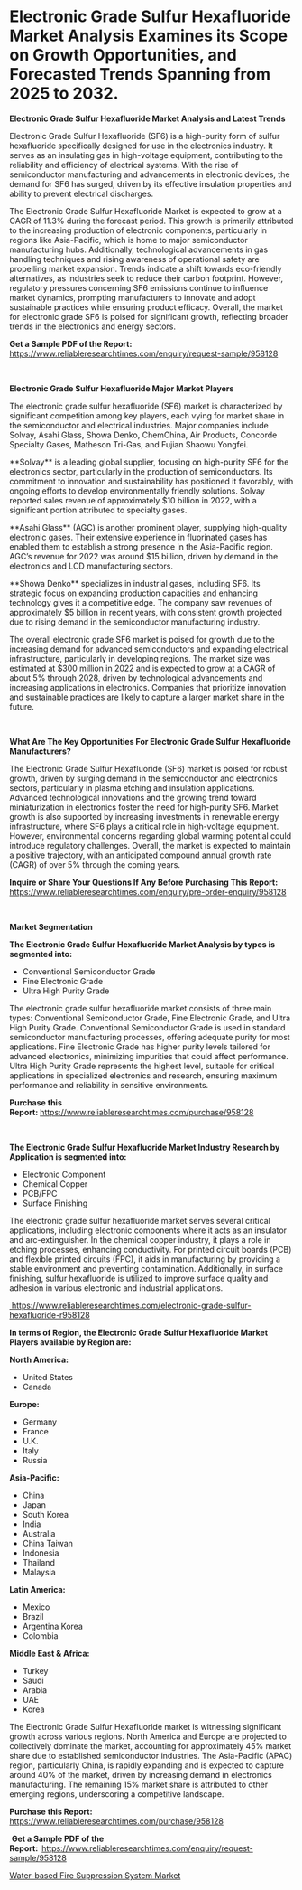 <p><h1>Electronic Grade Sulfur Hexafluoride Market Analysis Examines its Scope on Growth Opportunities, and Forecasted Trends Spanning from 2025 to 2032.</h1></p><p><strong>Electronic Grade Sulfur Hexafluoride Market Analysis and Latest Trends</strong></p>
<p><p>Electronic Grade Sulfur Hexafluoride (SF6) is a high-purity form of sulfur hexafluoride specifically designed for use in the electronics industry. It serves as an insulating gas in high-voltage equipment, contributing to the reliability and efficiency of electrical systems. With the rise of semiconductor manufacturing and advancements in electronic devices, the demand for SF6 has surged, driven by its effective insulation properties and ability to prevent electrical discharges.</p><p>The Electronic Grade Sulfur Hexafluoride Market is expected to grow at a CAGR of 11.3% during the forecast period. This growth is primarily attributed to the increasing production of electronic components, particularly in regions like Asia-Pacific, which is home to major semiconductor manufacturing hubs. Additionally, technological advancements in gas handling techniques and rising awareness of operational safety are propelling market expansion. Trends indicate a shift towards eco-friendly alternatives, as industries seek to reduce their carbon footprint. However, regulatory pressures concerning SF6 emissions continue to influence market dynamics, prompting manufacturers to innovate and adopt sustainable practices while ensuring product efficacy. Overall, the market for electronic grade SF6 is poised for significant growth, reflecting broader trends in the electronics and energy sectors.</p></p>
<p><strong>Get a Sample PDF of the Report:&nbsp;</strong> <a href="https://www.reliableresearchtimes.com/enquiry/request-sample/958128?utm_campaign=3088&utm_medium=2&utm_source=Github&utm_content=ia&utm_term=21032025&utm_id=electronic-grade-sulfur-hexafluoride">https://www.reliableresearchtimes.com/enquiry/request-sample/958128</a></p>
<p>&nbsp;</p>
<p><strong>Electronic Grade Sulfur Hexafluoride Major Market Players</strong></p>
<p><p>The electronic grade sulfur hexafluoride (SF6) market is characterized by significant competition among key players, each vying for market share in the semiconductor and electrical industries. Major companies include Solvay, Asahi Glass, Showa Denko, ChemChina, Air Products, Concorde Specialty Gases, Matheson Tri-Gas, and Fujian Shaowu Yongfei.</p><p>**Solvay** is a leading global supplier, focusing on high-purity SF6 for the electronics sector, particularly in the production of semiconductors. Its commitment to innovation and sustainability has positioned it favorably, with ongoing efforts to develop environmentally friendly solutions. Solvay reported sales revenue of approximately $10 billion in 2022, with a significant portion attributed to specialty gases.</p><p>**Asahi Glass** (AGC) is another prominent player, supplying high-quality electronic gases. Their extensive experience in fluorinated gases has enabled them to establish a strong presence in the Asia-Pacific region. AGC’s revenue for 2022 was around $15 billion, driven by demand in the electronics and LCD manufacturing sectors.</p><p>**Showa Denko** specializes in industrial gases, including SF6. Its strategic focus on expanding production capacities and enhancing technology gives it a competitive edge. The company saw revenues of approximately $5 billion in recent years, with consistent growth projected due to rising demand in the semiconductor manufacturing industry.</p><p>The overall electronic grade SF6 market is poised for growth due to the increasing demand for advanced semiconductors and expanding electrical infrastructure, particularly in developing regions. The market size was estimated at $300 million in 2022 and is expected to grow at a CAGR of about 5% through 2028, driven by technological advancements and increasing applications in electronics. Companies that prioritize innovation and sustainable practices are likely to capture a larger market share in the future.</p></p>
<p>&nbsp;</p>
<p><strong>What Are The Key Opportunities For Electronic Grade Sulfur Hexafluoride Manufacturers?</strong></p>
<p><p>The Electronic Grade Sulfur Hexafluoride (SF6) market is poised for robust growth, driven by surging demand in the semiconductor and electronics sectors, particularly in plasma etching and insulation applications. Advanced technological innovations and the growing trend toward miniaturization in electronics foster the need for high-purity SF6. Market growth is also supported by increasing investments in renewable energy infrastructure, where SF6 plays a critical role in high-voltage equipment. However, environmental concerns regarding global warming potential could introduce regulatory challenges. Overall, the market is expected to maintain a positive trajectory, with an anticipated compound annual growth rate (CAGR) of over 5% through the coming years.</p></p>
<p><strong>Inquire or Share Your Questions If Any Before Purchasing This Report:</strong> <a href="https://www.reliableresearchtimes.com/enquiry/pre-order-enquiry/958128?utm_campaign=3088&utm_medium=2&utm_source=Github&utm_content=ia&utm_term=21032025&utm_id=electronic-grade-sulfur-hexafluoride">https://www.reliableresearchtimes.com/enquiry/pre-order-enquiry/958128</a></p>
<p>&nbsp;</p>
<p><strong>Market Segmentation</strong></p>
<p><strong>The Electronic Grade Sulfur Hexafluoride Market Analysis by types is segmented into:</strong></p>
<p><ul><li>Conventional Semiconductor Grade</li><li>Fine Electronic Grade</li><li>Ultra High Purity Grade</li></ul></p>
<p><p>The electronic grade sulfur hexafluoride market consists of three main types: Conventional Semiconductor Grade, Fine Electronic Grade, and Ultra High Purity Grade. Conventional Semiconductor Grade is used in standard semiconductor manufacturing processes, offering adequate purity for most applications. Fine Electronic Grade has higher purity levels tailored for advanced electronics, minimizing impurities that could affect performance. Ultra High Purity Grade represents the highest level, suitable for critical applications in specialized electronics and research, ensuring maximum performance and reliability in sensitive environments.</p></p>
<p><strong>Purchase this Report:&nbsp;</strong><a href="https://www.reliableresearchtimes.com/purchase/958128?utm_campaign=3088&utm_medium=2&utm_source=Github&utm_content=ia&utm_term=21032025&utm_id=electronic-grade-sulfur-hexafluoride">https://www.reliableresearchtimes.com/purchase/958128</a></p>
<p>&nbsp;</p>
<p><strong>The Electronic Grade Sulfur Hexafluoride Market Industry Research by Application is segmented into:</strong></p>
<p><ul><li>Electronic Component</li><li>Chemical Copper</li><li>PCB/FPC</li><li>Surface Finishing</li></ul></p>
<p><p>The electronic grade sulfur hexafluoride market serves several critical applications, including electronic components where it acts as an insulator and arc-extinguisher. In the chemical copper industry, it plays a role in etching processes, enhancing conductivity. For printed circuit boards (PCB) and flexible printed circuits (FPC), it aids in manufacturing by providing a stable environment and preventing contamination. Additionally, in surface finishing, sulfur hexafluoride is utilized to improve surface quality and adhesion in various electronic and industrial applications.</p></p>
<p><a href="https://www.reliableresearchtimes.com/electronic-grade-sulfur-hexafluoride-r958128?utm_campaign=3088&utm_medium=2&utm_source=Github&utm_content=ia&utm_term=21032025&utm_id=electronic-grade-sulfur-hexafluoride">&nbsp;https://www.reliableresearchtimes.com/electronic-grade-sulfur-hexafluoride-r958128</a></p>
<p><strong>In terms of Region, the Electronic Grade Sulfur Hexafluoride Market Players available by Region are:</strong></p>
<p>
    <p> <strong> North America: </strong>
        <ul>
            <li>United States</li>
            <li>Canada</li>
        </ul>
        </p> 
    <p> <strong> Europe: </strong>
        <ul>
            <li>Germany</li>
            <li>France</li>
            <li>U.K.</li>
            <li>Italy</li>
            <li>Russia</li>
        </ul>
        </p> 
    <p> <strong> Asia-Pacific: </strong>
        <ul>
            <li>China</li>
            <li>Japan</li>
            <li>South Korea</li>
            <li>India</li>
            <li>Australia</li>
            <li>China Taiwan</li>
            <li>Indonesia</li>
            <li>Thailand</li>
            <li>Malaysia</li>
        </ul>
        </p> 
    <p> <strong> Latin America: </strong>
        <ul>
            <li>Mexico</li>
            <li>Brazil</li>
            <li>Argentina Korea</li>
            <li>Colombia</li>
        </ul>
        </p> 
    <p> <strong> Middle East & Africa: </strong>
        <ul>
            <li>Turkey</li>
            <li>Saudi</li>
            <li>Arabia</li>
            <li>UAE</li>
            <li>Korea</li>
        </ul>
    </p>
    </p>
<p><p>The Electronic Grade Sulfur Hexafluoride market is witnessing significant growth across various regions. North America and Europe are projected to collectively dominate the market, accounting for approximately 45% market share due to established semiconductor industries. The Asia-Pacific (APAC) region, particularly China, is rapidly expanding and is expected to capture around 40% of the market, driven by increasing demand in electronics manufacturing. The remaining 15% market share is attributed to other emerging regions, underscoring a competitive landscape.</p></p>
<p><strong>Purchase this Report: </strong><a href="https://www.reliableresearchtimes.com/purchase/958128?utm_campaign=3088&utm_medium=2&utm_source=Github&utm_content=ia&utm_term=21032025&utm_id=electronic-grade-sulfur-hexafluoride">https://www.reliableresearchtimes.com/purchase/958128</a></p>
<p>&nbsp;<strong>Get a Sample PDF of the Report:&nbsp;&nbsp;</strong><a href="https://www.reliableresearchtimes.com/enquiry/request-sample/958128?utm_campaign=3088&utm_medium=2&utm_source=Github&utm_content=ia&utm_term=21032025&utm_id=electronic-grade-sulfur-hexafluoride">https://www.reliableresearchtimes.com/enquiry/request-sample/958128</a></p>
<p><strong></strong></p>
<p><p><a href="https://github.com/Krish2023na/Market-Research-Report-List-7/blob/main/water-based-fire-suppression-system-market.md?utm_campaign=3088&utm_medium=2&utm_source=Github&utm_content=ia&utm_term=21032025&utm_id=electronic-grade-sulfur-hexafluoride">Water-based Fire Suppression System Market</a></p></p>